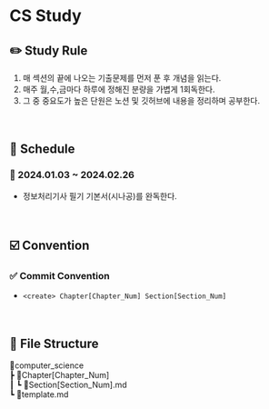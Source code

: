 # CS Study
## ✏️ Study Rule
1. 매 섹션의 끝에 나오는 기출문제를 먼저 푼 후 개념을 읽는다.
2. 매주 월,수,금마다 하루에 정해진 분량을 가볍게 1회독한다.
3. 그 중 중요도가 높은 단원은 노션 및 깃허브에 내용을 정리하며 공부한다.
<br><br><br>

## 📌 Schedule
### 📅 2024.01.03 ~ 2024.02.26
- 정보처리기사 필기 기본서(시나공)를 완독한다.
  <br><br><br>

## ☑️ Convention
### ✅ Commit Convention
- `<create> Chapter[Chapter_Num] Section[Section_Num]`
  <br><br><br>

## 📁 File Structure
📂computer_science  
┣ 📂Chapter[Chapter_Num]  
┃ ┗ 📝Section[Section_Num].md  
┗ 📝template.md